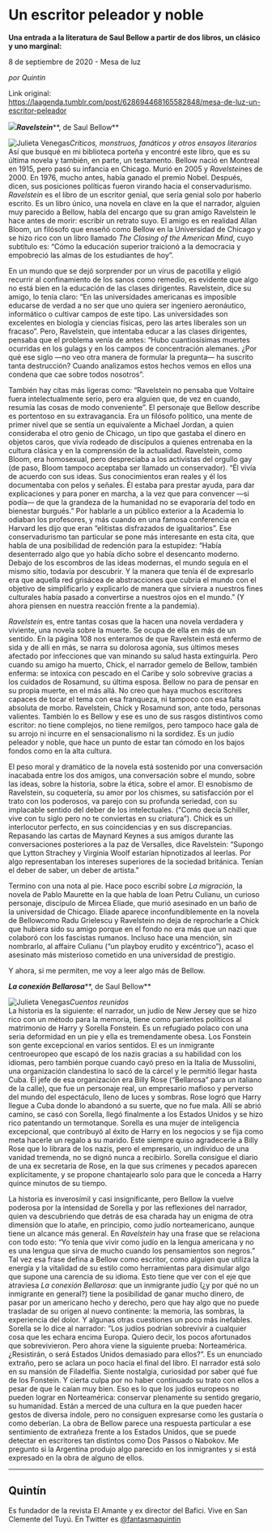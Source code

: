 # Un escritor peleador y noble

**Una entrada a la literatura de Saul Bellow a partir de dos libros, un clásico y uno marginal:**

8 de septiembre de 2020 - Mesa de luz

_por Quintin_

Link original: https://laagenda.tumblr.com/post/628694468165582848/mesa-de-luz-un-escritor-peleador

![](https://64.media.tumblr.com/fac0551df259ce879a8c3144fdaa4866/4ef98948c65d8a24-ea/s500x750/f5da7fa0cd1212fa5bcc753557932c7b38467bbe.jpg)***Ravelstein*****, de Saul Bellow**

![Julieta Venegas](https://64.media.tumblr.com/c4e0b3e2e08edd64e8e79c14a1798ad0/4ef98948c65d8a24-49/s250x400/742d43b9f87f895e1593e81ef64c8a81ff616048.jpg)*Críticos, monstruos, fanáticos y otros
ensayos literarios*  
Así que
busqué en mi biblioteca porteña y encontré este libro, que es su última novela
y también, en parte, un testamento. Bellow nació en Montreal en 1915, pero pasó
su infancia en Chicago. Murió en 2005 y *Ravelstein*es de 2000. En 1976, mucho antes, había ganado el premio Nobel. Después,
dicen, sus posiciones políticas fueron virando hacia el conservadurismo. *Ravelstein* es el libro de un escritor
genial, que sería genial solo por haberlo escrito. Es un libro único, una
novela en clave en la que el narrador, alguien muy parecido a Bellow, habla del
encargo que su gran amigo Ravelstein le hace antes de morir: escribir un
retrato suyo. El amigo es en realidad Allan Bloom, un filósofo que enseñó como
Bellow en la Universidad de Chicago y se hizo rico con un libro llamado *The Closing of the American Mind*, cuyo
subtítulo es: “Cómo la educación superior traicionó a la democracia y
empobreció las almas de los estudiantes de hoy”. 

En un
mundo que se dejó sorprender por un virus de pacotilla y eligió recurrir al confinamiento
de los sanos como remedio, es evidente que algo no está bien en la educación de
las clases dirigentes. Ravelstein, dice su amigo, lo tenía claro: “En las
universidades americanas es imposible educarse de verdad a no ser que uno
quiera ser ingeniero aeronáutico, informático o cultivar campos de este tipo.
Las universidades son excelentes en biología y ciencias físicas, pero las artes
liberales son un fracaso”. Pero, Ravelstein, que intentaba educar a las clases
dirigentes, pensaba que el problema venía de antes: “Hubo cuantiosísimas
muertes ocurridas en los gulags y en los campos de concentración alemanes. ¿Por
qué ese siglo —no veo otra manera de formular la pregunta— ha suscrito tanta
destrucción? Cuando analizamos estos hechos vemos en ellos una condena que cae
sobre todos nosotros”. 

También
hay citas más ligeras como: “Ravelstein no pensaba que Voltaire fuera
intelectualmente serio, pero era alguien que, de vez en cuando, resumía las
cosas de modo conveniente”. El personaje que Bellow describe es portentoso en
su extravagancia. Era un filósofo político, una mente de primer nivel que se
sentía un equivalente a Michael Jordan, a quien consideraba el otro genio de
Chicago, un tipo que gastaba el dinero
en objetos caros, que vivía rodeado de discípulos a quienes entrenaba en la
cultura clásica y en la comprensión de la actualidad. Ravelstein, como Bloom,
era homosexual, pero despreciaba a los activistas del orgullo gay (de paso,
Bloom tampoco aceptaba ser llamado un conservador). “Él vivía de acuerdo con
sus ideas. Sus conocimientos eran reales y él los documentaba con pelos y
señales. Él estaba para prestar ayuda, para dar explicaciones y para poner en
marcha, a la vez que para convencer —si podía— de que la grandeza de la
humanidad no se evaporaría del todo en bienestar burgués.” Por hablarle a un
público exterior a la Academia lo odiaban los profesores, y más cuando en una
famosa conferencia en Harvard les dijo que eran “elitistas disfrazados de
igualitarios”. Ese conservadurismo tan particular se pone más interesante en
esta cita, que habla de una posibilidad de redención para la estupidez: “Había
desenterrado algo que yo había dicho sobre el desencanto moderno. Debajo de los
escombros de las ideas modernas, el mundo seguía en el mismo sitio, todavía por
descubrir. Y la manera que tenía él de expresarlo era que aquella red grisácea
de abstracciones que cubría el mundo con el objetivo de simplificarlo y
explicarlo de manera que sirviera a nuestros fines culturales había pasado a
convertirse a nuestros ojos en el mundo.” (Y ahora piensen en nuestra reacción
frente a la pandemia). 

*Ravelstein* es, entre
tantas cosas que la hacen una novela verdadera y viviente, una novela sobre la
muerte. Se ocupa de ella en más de un sentido. En la página 108 nos enteramos
de que Ravelstein está enfermo de sida y de allí en más, se narra su dolorosa
agonía, sus últimos meses afectado por infecciones que van minando su salud
hasta extinguirla. Pero cuando su amigo ha muerto, Chick, el narrador gemelo de
Bellow, también enferma: se intoxica con pescado en el Caribe y solo sobrevive
gracias a los cuidados de Rosamund, su última esposa. Bellow no para de pensar
en su propia muerte, en el más allá. No creo que haya muchos escritores capaces
de tocar el tema con esa franqueza, ni tampoco con esa falta absoluta de morbo.
Ravelstein, Chick y Rosamund son, ante todo, personas valientes. También lo es
Bellow y ese es uno de sus rasgos distintivos como escritor: no tiene
complejos, no tiene remilgos, pero tampoco hace gala de su arrojo ni incurre en
el sensacionalismo ni la sordidez. Es un judío peleador y noble, que hace un
punto de estar tan cómodo en los bajos fondos como en la alta cultura. 

El peso
moral y dramático de la novela está sostenido por una conversación inacabada
entre los dos amigos, una conversación sobre el mundo, sobre las ideas, sobre
la historia, sobre la ética, sobre el amor. El esnobismo de Ravelstein, su
coquetería, su amor por los chismes, su satisfacción por el trato con los
poderosos, va parejo con su profunda seriedad, con su implacable sentido del
deber de los intelectuales. (“Como decía Schiller, vive con tu siglo pero no te
conviertas en su criatura”). Chick es un interlocutor perfecto, en sus
coincidencias y en sus discrepancias. Repasando las cartas de Maynard Keynes a
sus amigos durante las conversaciones posteriores a la paz de Versalles, dice
Ravelstein: “Supongo que Lytton Strachey y Virginia Woolf estarían hipnotizados
al leerlas. Por algo representaban los intereses superiores de la sociedad
británica. Tenían el deber de saber, un deber de artista.” 

Termino
con una nota al pie. Hace poco escribí sobre *La migración*, la novela de Pablo Maurette en la que habla de Ioan
Petru Culianu, un curioso personaje, discípulo de Mircea Eliade, que murió
asesinado en un baño de la universidad de Chicago. Eliade aparece
inconfundiblemente en la novela de Bellowcomo Radu Grielescu y Ravelstein no deja de reprocharle a Chick que hubiera
sido su amigo porque en el fondo no era más que un nazi que colaboró con los
fascistas rumanos. Incluso hace una mención, sin nombrarlo, al affaire Culianu
(“un playboy erudito y excéntrico”), acaso el asesinato más misterioso cometido
en una universidad de prestigio. 

Y ahora,
si me permiten, me voy a leer algo más de Bellow. 

***La
conexión Bellarosa*****,
de Saul Bellow**

![Julieta Venegas](https://64.media.tumblr.com/285260ec0ed3b6cbea2093dba82e2069/4ef98948c65d8a24-e0/s250x400/6c5866098c2a31358390fac63d603d5266bc0dbd.jpg)*Cuentos reunidos*  
La historia es la siguiente: el narrador,
un judío de New Jersey que se hizo rico con un método para la memoria, tiene como
parientes políticos al matrimonio de Harry y Sorella Fonstein. Es un
refugiado polaco con una seria deformidad en un pie y ella es tremendamente
obesa. Los Fonstein son gente excepcional en varios sentidos. El es un inmigrante
centroeuropeo que escapó de los nazis gracias a su habilidad con los idiomas,
pero también porque cuando cayó preso en la Italia de Mussolini, una
organización clandestina lo sacó de la cárcel y le permitió llegar hasta Cuba.
El jefe de esa organización era Billy Rose (“Bellarosa” para un italiano de la
calle), que fue un personaje real, un empresario mafioso y perverso del mundo
del espectáculo, lleno de luces y sombras. Rose logró que Harry llegue a Cuba
donde lo abandonó a su suerte, que no fue mala. Allí se abrió camino, se casó
con Sorella, llegó finalmente a los Estados Unidos y se hizo rico patentando un
termotanque. Sorella es una mujer de inteligencia excepcional, que contribuyó al
éxito de Harry en los negocios y se fija como meta hacerle un regalo a su
marido. Este siempre quiso agradecerle a Billy Rose que lo librara de los
nazis, pero el empresario, un individuo de una vanidad tremenda, no se dignó
nunca a recibirlo. Sorella consigue el diario de una ex secretaria de Rose, en
la que sus crímenes y pecados aparecen explícitamente, y se propone
chantajearlo solo para que le conceda a Harry quince minutos de su tiempo. 

La
historia es inverosímil y casi insignificante, pero Bellow la vuelve poderosa
por la intensidad de Sorella y por las reflexiones del narrador, quien va
descubriendo que detrás de esa charada hay un enigma de otra dimensión que lo
atañe, en principio, como judío norteamericano, aunque tiene un alcance más
general. En *Ravelstein* hay una frase
que se relaciona con todo esto: “Yo tenía que vivir como judío en la lengua
americana y no es una lengua que sirva de mucho cuando los pensamientos son
negros.” Tal vez esa frase defina a Bellow como escritor, como alguien que
utiliza la energía y la vitalidad de su estilo como herramientas para disimular
algo que supone una carencia de su idioma. Esto tiene que ver con el eje que
atraviesa *La conexión Bellarosa*: que
un inmigrante judío (¿y por qué no un inmigrante en general?) tiene la
posibilidad de ganar mucho dinero, de pasar por un americano hecho y derecho,
pero que hay algo que no puede trasladar de su origen al nuevo continente: la
memoria, las sombras, la experiencia del dolor. Y algunas otras cuestiones un
poco más inefables. Sorella se lo dice al narrador: “Los judíos podrían
sobrevivir a cualquier cosa que les echara encima Europa. Quiero decir, los
pocos afortunados que sobrevivieron. Pero ahora viene la siguiente prueba:
Norteamérica. ¿Resistirán, o será Estados Unidos demasiado para ellos?”. Es un
enunciado extraño, pero se aclara un poco hacia el final del libro. El narrador
está solo en su mansión de Filadelfia. Siente nostalgia, curiosidad por saber
qué fue de los Fonstein. Y cierta culpa por no haber continuado su trato con
ellos a pesar de que le caían muy bien. Eso es lo que los judíos europeos no
pueden lograr en Norteamérica: conservar plenamente su sentido gregario, su
humanidad. Están a merced de una cultura en la que pueden hacer gestos de
diversa índole, pero no consiguen expresarse como les gustaría o como deberían.
La obra de Bellow parece una respuesta particular a ese sentimiento de
extrañeza frente a los Estados Unidos, que se puede detectar en escritores tan
distintos como Dos Passos o Nabokov. Me pregunto si la Argentina produjo algo parecido
en los inmigrantes y si está expresado en la obra de alguno de ellos. 



---

Quintín
-------

 Es fundador de la revista El Amante y ex director del Bafici. Vive en San Clemente del Tuyú. En Twitter es [@fantasmaquintin](https://twitter.com/quintinLLP) 

